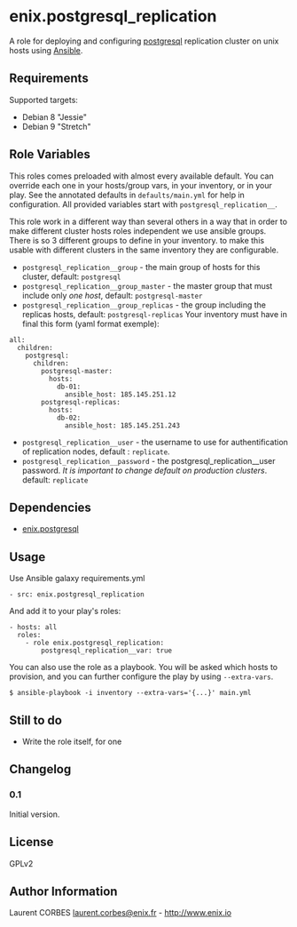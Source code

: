enix.postgresql_replication
=================

A role for deploying and configuring [postgresql](http://www.postgresql.org) replication cluster on unix hosts using [Ansible](http://www.ansible.com/).


Requirements
------------

Supported targets:

- Debian 8 "Jessie"
- Debian 9 "Stretch"


Role Variables
--------------

This roles comes preloaded with almost every available default. You can override each one in your hosts/group vars, in your inventory, or in your play. See the annotated defaults in `defaults/main.yml` for help in configuration. All provided variables start with `postgresql_replication__`.

This role work in a different way than several others in a way that in order to make different cluster hosts roles independent we use ansible groups. There is so 3 different groups to define in your inventory. to make this usable with different clusters in the same inventory they are configurable.
- `postgresql_replication__group` - the main group of hosts for this cluster, default: `postgresql`
- `postgresql_replication__group_master` - the master group that must include only *one host*, default: `postgresql-master`
- `postgresql_replication__group_replicas` - the group including the replicas hosts, default: `postgresql-replicas`
Your inventory must have in final this form (yaml format exemple):
```
all:
  children:
    postgresql:
      children:
        postgresql-master:
          hosts:
            db-01:
              ansible_host: 185.145.251.12
        postgresql-replicas:
          hosts:
            db-02:
              ansible_host: 185.145.251.243
```
- `postgresql_replication__user` - the username to use for authentification of replication nodes, default : `replicate`.
- `postgresql_replication__password` - the postgresql_replication__user password. *It is important to change default on production clusters*. default: `replicate`


Dependencies
------------

- [enix.postgresql](https://galaxy.ansible.com/enix/postgresql)

Usage
-----

Use Ansible galaxy requirements.yml

    - src: enix.postgresql_replication

And add it to your play's roles:

    - hosts: all
      roles:
        - role enix.postgresql_replication:
            postgresql_replication__var: true

You can also use the role as a playbook. You will be asked which hosts to provision, and you can further configure the play by using `--extra-vars`.

    $ ansible-playbook -i inventory --extra-vars='{...}' main.yml

Still to do
-----------

- Write the role itself, for one


Changelog
---------

### 0.1

Initial version.

License
-------

GPLv2

Author Information
------------------

Laurent CORBES <laurent.corbes@enix.fr> - http://www.enix.io
